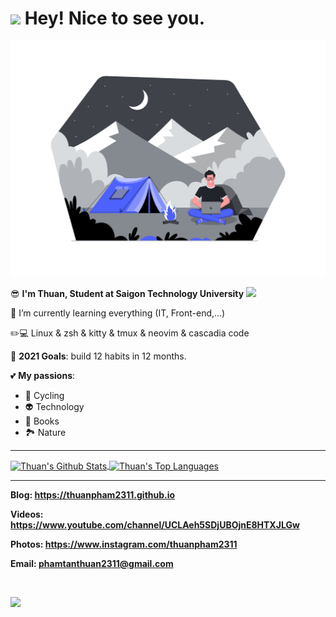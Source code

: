 <h1><img src="https://emojis.slackmojis.com/emojis/images/1531849430/4246/blob-sunglasses.gif?1531849430" width="30"/> Hey! Nice to see you.</h1>

![](./img/Work_from_anywhere.png)

😎 **I'm Thuan, Student at Saigon Technology University** <img src="https://camo.githubusercontent.com/7d5c1327f28f30dd3b242d60c92fa399051bd5765af36f7c8df5138ac67d8f7b/68747470733a2f2f6d656469612e67697068792e636f6d2f6d656469612f6659536e486c75667365636f38466839335a2f67697068792e676966" width="25"/>

🌱 I’m currently learning everything (IT, Front-end,...)

✏️💻 Linux & zsh & kitty & tmux & neovim & cascadia code

🥅 **2021 Goals**: build 12 habits in 12 months.

💕 **My passions**:

- 🚴 Cycling
- 👽 Technology
- 📔 Books
- 🏞️ Nature

---

<a href="https://github.com/anuraghazra/github-readme-stats">
  <img align="center" alt="Thuan's Github Stats" src="https://github-readme-stats.vercel.app/api?username=thuanpham2311&show_icons=true&hide_border=true"/>
</a>

<a href="https://github.com/anuraghazra/github-readme-stats">
  <img align="center" alt="Thuan's Top Languages" src="https://github-readme-stats.vercel.app/api/top-langs/?username=thuanpham2311&layout=compact&hide_border=true"/>
</a>

---

**Blog: https://thuanpham2311.github.io**

**Videos: https://www.youtube.com/channel/UCLAeh5SDjUBOjnE8HTXJLGw**

**Photos: https://www.instagram.com/thuanpham2311**

**Email: [phamtanthuan2311@gmail.com](mailto:phamtanthuan2311@gmail.com)**

<br />

![](https://komarev.com/ghpvc/?username=thuanpham2311&label=PROFILE+VIEWS)
